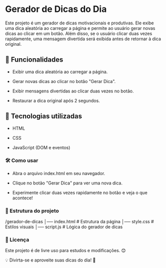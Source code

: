 # Gerador de Dicas do Dia

Este projeto é um gerador de dicas motivacionais e produtivas. Ele exibe uma dica aleatória ao carregar a página e permite ao usuário gerar novas dicas ao clicar em um botão. Além disso, se o usuário clicar duas vezes rapidamente, uma mensagem divertida será exibida antes de retornar à dica original.

## 📌 Funcionalidades

- Exibir uma dica aleatória ao carregar a página.

- Gerar novas dicas ao clicar no botão "Gerar Dica".

- Exibir mensagens divertidas ao clicar duas vezes no botão.

- Restaurar a dica original após 2 segundos.

## 🚀 Tecnologias utilizadas

- HTML

- CSS

- JavaScript (DOM e eventos)

### 🛠️ Como usar

- Abra o arquivo index.html em seu navegador.

- Clique no botão "Gerar Dica" para ver uma nova dica.

- Experimente clicar duas vezes rapidamente no botão e veja o que acontece!

### 📂 Estrutura do projeto

/gerador-de-dicas
│── index.html  # Estrutura da página
│── style.css   # Estilos visuais
│── script.js   # Lógica do gerador de dicas

### 📜 Licença

Este projeto é de livre uso para estudos e modificações. 😊

💡 Divirta-se e aproveite suas dicas do dia! 🚀
